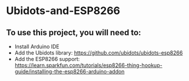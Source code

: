 # Ubidots-and-ESP8266
 
## To use this project, you will need to:
* Install Arduino IDE
* Add the Ubidots library: https://github.com/ubidots/ubidots-esp8266
* Add the ESP8266 support: https://learn.sparkfun.com/tutorials/esp8266-thing-hookup-guide/installing-the-esp8266-arduino-addon
